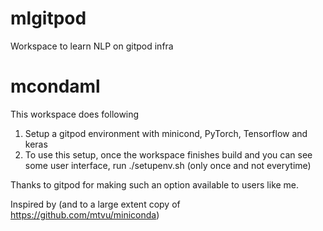 # mlgitpod
Workspace to learn NLP on gitpod infra

# mcondaml
This workspace does following
1. Setup a gitpod environment with minicond, PyTorch, Tensorflow and keras
2. To use this setup, once the workspace finishes build and you can see some user interface, run ./setupenv.sh (only once and not everytime)

Thanks to gitpod for making such an option available to users like me.

Inspired by (and to a large extent copy of https://github.com/mtvu/miniconda)

